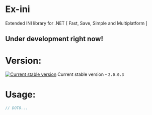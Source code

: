 # Ex-ini
Extended INI library for .NET [ Fast, Save, Simple and Multiplatform ]

Under development right now!
----------------------------

# Version:

[![Current stable version](http://test.the-one.cz/github/ex-ini/logo.svg)](https://github.com/xtremertx/Ex-ini)
Current stable version - `2.0.0.3`

# Usage:

```C#
// DOTO...
```



